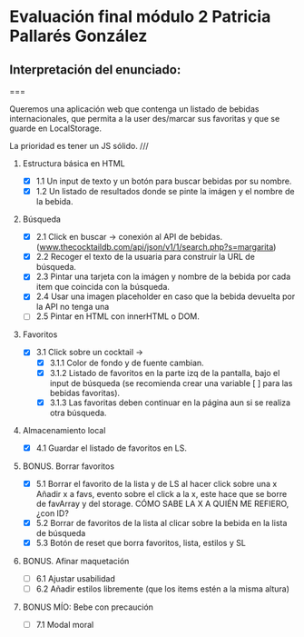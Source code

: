 # Evaluación final módulo 2 Patricia Pallarés González

<!--
Notas presentación enunciado:
ASWK opcional

Buscador por nombre de bebidas del mundo.
-Cuando carga la página no hay nada.
-Pinta un listado de resultados
Se pueden añadir o no a fav

Api proporcionada por los profes. Enlace a la documentación.

Algunos cócteles no tienen imagen.
-opción 1. generador de imagen drink
-opción 2. diseñar una imagen default

Podemos usar innerHTML o DOM avanzado

PINTAR la lista de cócteles favoritos y lista general

Añadir estilos para diferenciar que ya está contenido en favoritos

Almacenamiento local

Reset borrar favoritos, lista, y SL
BONUS borrar de favoritos y quitar estilo diferenciador
BONUS2 añadir estilos D:

Normas:

max 11/04 a las 14
github pages

-->

## Interpretación del enunciado:

===

Queremos una aplicación web que contenga un listado de bebidas internacionales, que permita a la user des/marcar sus favoritas y que se guarde en LocalStorage.

La prioridad es tener un JS sólido.
///

1. Estructura básica en HTML

   - [x] 1.1 Un input de texto y un botón para buscar bebidas por su nombre.
   - [x] 1.2 Un listado de resultados donde se pinte la imágen y el nombre de la bebida.

2. Búsqueda

   - [x] 2.1 Click en buscar -> conexión al API de bebidas.
         (www.thecocktaildb.com/api/json/v1/1/search.php?s=margarita)
   - [x] 2.2 Recoger el texto de la usuaria para construir la URL de búsqueda.
   - [x] 2.3 Pintar una tarjeta con la imágen y nombre de la bebida por cada item que coincida con la búsqueda.
   - [x] 2.4 Usar una imagen placeholder en caso que la bebida devuelta por la API no tenga una
   - [ ] 2.5 Pintar en HTML con innerHTML o DOM.

3. Favoritos

   - [x] 3.1 Click sobre un cocktail ->
     - [x] 3.1.1 Color de fondo y de fuente cambian.
     - [x] 3.1.2 Listado de favoritos en la parte izq de la pantalla, bajo el input de búsqueda (se recomienda crear una variable [ ] para las bebidas favoritas).
     - [x] 3.1.3 Las favoritas deben continuar en la página aun si se realiza otra búsqueda.

4. Almacenamiento local

   - [x] 4.1 Guardar el listado de favoritos en LS.

5. BONUS. Borrar favoritos

   - [x] 5.1 Borrar el favorito de la lista y de LS al hacer click sobre una x
         Añadir x a favs, evento sobre el click a la x, este hace que se borre de favArray y del storage. CÓMO SABE LA X A QUIÉN ME REFIERO, ¿con ID?
   - [x] 5.2 Borrar de favoritos de la lista al clicar sobre la bebida en la lista de búsqueda
   - [x] 5.3 Botón de reset que borra favoritos, lista, estilos y SL

6. BONUS. Afinar maquetación

   - [ ] 6.1 Ajustar usabilidad
   - [ ] 6.2 Añadir estilos libremente (que los items estén a la misma altura)

7. BONUS MÍO: Bebe con precaución
   - [ ] 7.1 Modal moral
